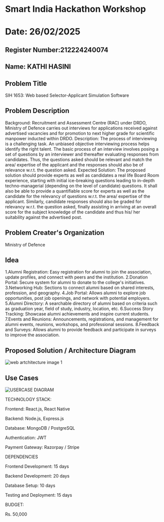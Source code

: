 # Smart India Hackathon Workshop
# Date: 26/02/2025
## Register Number:212224240074
## Name: KATHI HASINI
## Problem Title
SIH 1653: Web based Selector-Applicant Simulation Software
## Problem Description
Background: Recruitment and Assessment Centre (RAC) under DRDO, Ministry of Defence carries out interviews for applications received against advertised vacancies and for promotion to next higher grade for scientific manpower inducted within DRDO. Description: The process of interviewing is a challenging task. An unbiased objective interviewing process helps identify the right talent. The basic process of an interview involves posing a set of questions by an interviewer and thereafter evaluating responses from candidates. Thus, the questions asked should be relevant and match the area/ expertise of the applicant and the responses should also be of relevance w.r.t. the question asked. Expected Solution: The proposed solution should provide experts as well as candidates a real life Board Room experience, starting with initial ice-breaking questions leading to in-depth techno-managerial (depending on the level of candidate) questions. It shall also be able to provide a quantifiable score for experts as well as the candidate for the relevancy of questions w.r.t. the area/ expertise of the applicant. Similarly, candidate responses should also be graded for relevancy w.r.t. the question asked, finally assisting in arriving at an overall score for the subject knowledge of the candidate and thus his/ her suitability against the advertised post.

## Problem Creater's Organization
Ministry of Defence

## Idea
1.Alumni Registration: Easy registration for alumni to join the association, update profiles, and connect with peers and the institution. 2.Donation Portal: Secure system for alumni to donate to the college's initiatives. 3.Networking Hub: Sections to connect alumni based on shared interests, profession, and geography. 4.Job Portal: Allows alumni to explore job opportunities, post job openings, and network with potential employers. 5.Alumni Directory: A searchable directory of alumni based on criteria such as graduation year, field of study, industry, location, etc. 6.Success Story Tracking: Showcase alumni achievements and inspire current students. 7.Events and Reunions: Announcements, registrations, and management for alumni events, reunions, workshops, and professional sessions. 8.Feedback and Surveys: Allows alumni to provide feedback and participate in surveys to improve the association.

## Proposed Solution / Architecture Diagram
![web artchitecture image 1](https://github.com/user-attachments/assets/6fddecee-6fa5-4ad5-8b6f-ed78fbe0ebb1)


## Use Cases
![USERCASE DIAGRAM](https://github.com/user-attachments/assets/7ef9938c-634c-48f4-bab0-e07339c4d557)


TECHNOLOGY STACK:

Frontend: React.js, React Native

Backend: Node.js, Express.js

Database: MongoDB / PostgreSQL

Authentication: JWT

Payment Gateway: Razorpay / Stripe

DEPENDENCIES

Frontend Development: 15 days

Backend Development: 20 days

Database Setup: 10 days

Testing and Deployment: 15 days

BUDGET:

Rs. 50,000


